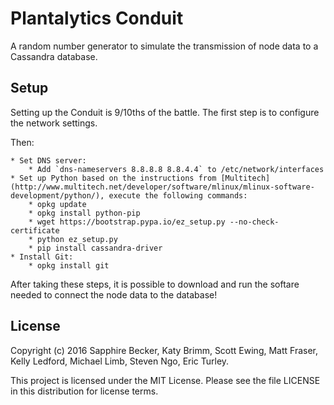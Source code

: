 # Plantalytics Conduit

A random number generator to simulate the transmission of node data to a Cassandra database.

## Setup

Setting up the Conduit is 9/10ths of the battle. The first step is to configure the network settings.

Then:

    * Set DNS server:
        * Add `dns-nameservers 8.8.8.8 8.8.4.4` to /etc/network/interfaces
    * Set up Python based on the instructions from [Multitech](http://www.multitech.net/developer/software/mlinux/mlinux-software-development/python/), execute the following commands:
        * opkg update
        * opkg install python-pip
        * wget https://bootstrap.pypa.io/ez_setup.py --no-check-certificate
        * python ez_setup.py
        * pip install cassandra-driver
    * Install Git:
        * opkg install git

After taking these steps, it is possible to download and run the softare needed to connect the node data to the database!

## License

Copyright (c) 2016 Sapphire Becker, Katy Brimm, Scott Ewing, Matt Fraser, Kelly Ledford, Michael Limb, Steven Ngo, Eric Turley.

This project is licensed under the MIT License. Please see the file LICENSE in this distribution for license terms.
